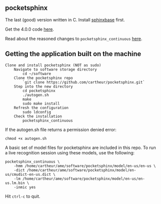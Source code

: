## pocketsphinx

The last (good) version written in C. Install [sphinxbase](https://github.com/cartheur/sphinxbase) first.

Get the 4.0.0 code [here](https://sourceforge.net/projects/cmusphinx/files/).

Read about the reasoned changes to `pocketsphinx_continuous` [here](https://cmusphinx.github.io/page3/).

## Getting the application built on the machine

```
Clone and install pocketsphinx (NOT as sudo)
	Navigate to software storage directory
		cd ~/software
	Clone the pocketsphinx repo
		`git clone https://github.com/cartheur/pocketsphinx.git`
	Step into the new directory
		cd pocketsphinx
		./autogen.sh
		make
		sudo make install
	Refresh the configuration
		sudo ldconfig
	Check the installation
		pocketsphinx_continuous
```
If the autogen.sh file returns a permission denied error:

```
chmod +x autogen.sh
```

A basic set of model files for pocketsphinx are included in this repo. To run a live recognition session using these models, use the following:


```
pocketsphinx_continuous \
    -hmm /home/cartheur/ame/software/pocketsphinx/model/en-us/en-us \
    -dict /home/cartheur/ame/software/pocketsphinx/model/en-us/cmudict-en-us.dict \
    -lm /home/cartheur/ame/software/pocketsphinx/model/en-us/en-us.lm.bin \
    -inmic yes
```

Hit `ctrl-c` to quit.
